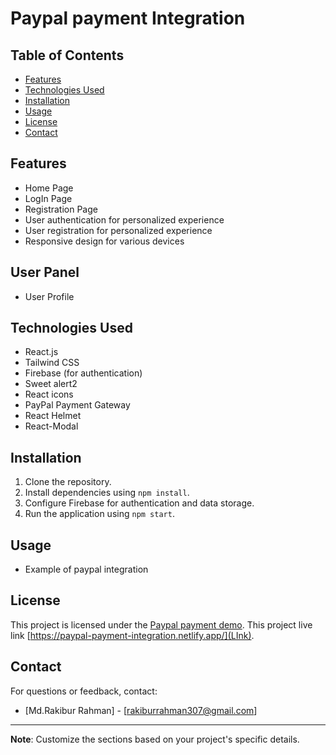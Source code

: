 # Paypal payment Integration

## Table of Contents

- [Features](#features)
- [Technologies Used](#technologies-used)
- [Installation](#installation)
- [Usage](#usage)
- [License](#license)
- [Contact](#contact)

## Features

- Home Page
- LogIn Page
- Registration Page
- User authentication for personalized experience
- User registration for personalized experience
- Responsive design for various devices

## User Panel

- User Profile

## Technologies Used

- React.js
- Tailwind CSS
- Firebase (for authentication)
- Sweet alert2
- React icons
- PayPal Payment Gateway
- React Helmet
- React-Modal

## Installation

1. Clone the repository.
2. Install dependencies using `npm install`.
3. Configure Firebase for authentication and data storage.
4. Run the application using `npm start`.

## Usage

- Example of paypal integration

## License

This project is licensed under the [Paypal payment demo](LICENSE).
This project live link [https://paypal-payment-integration.netlify.app/](LInk).

## Contact

For questions or feedback, contact:

- [Md.Rakibur Rahman] - [rakiburrahman307@gmail.com]

---

**Note**: Customize the sections based on your project's specific details.
